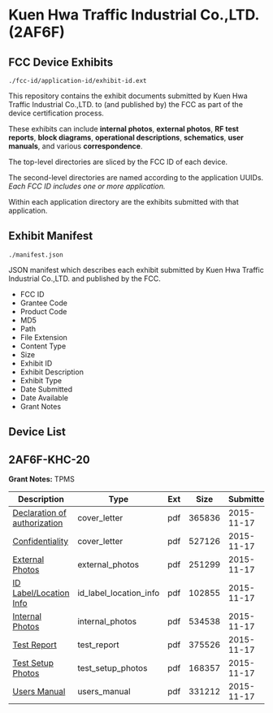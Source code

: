 # Kuen Hwa Traffic Industrial Co.,LTD. (2AF6F)
## FCC Device Exhibits

```
./fcc-id/application-id/exhibit-id.ext
```

This repository contains the exhibit documents submitted by Kuen Hwa Traffic Industrial Co.,LTD. to (and published by) the FCC as part of the device certification process.

These exhibits can include **internal photos**, **external photos**, **RF test reports**, **block diagrams**, **operational descriptions**, **schematics**, **user manuals**, and various **correspondence**.

The top-level directories are sliced by the FCC ID of each device.

The second-level directories are named according to the application UUIDs. *Each FCC ID includes one or more application.*

Within each application directory are the exhibits submitted with that application. 

## Exhibit Manifest

```
./manifest.json
```

JSON manifest which describes each exhibit submitted by Kuen Hwa Traffic Industrial Co.,LTD. and published by the FCC.

- FCC ID
- Grantee Code
- Product Code
- MD5
- Path
- File Extension
- Content Type
- Size
- Exhibit ID
- Exhibit Description
- Exhibit Type
- Date Submitted
- Date Available
- Grant Notes

## Device List
## 2AF6F-KHC-20
**Grant Notes:** TPMS

| Description | Type | Ext | Size | Submitted | Available |
| ----------- | ---- | --- | ---- | --------- | --------- |
| [Declaration of authorization](2AF6F-KHC-20/170e38793b41034ac2071c15c9ae4d23/2813955.pdf) | cover_letter | pdf | 365836 | 2015-11-17 | 2015-11-17 |
| [Confidentiality](2AF6F-KHC-20/170e38793b41034ac2071c15c9ae4d23/2813956.pdf) | cover_letter | pdf | 527126 | 2015-11-17 | 2015-11-17 |
| [External Photos](2AF6F-KHC-20/170e38793b41034ac2071c15c9ae4d23/2813951.pdf) | external_photos | pdf | 251299 | 2015-11-17 | 2015-11-17 |
| [ID Label/Location Info](2AF6F-KHC-20/170e38793b41034ac2071c15c9ae4d23/2813950.pdf) | id_label_location_info | pdf | 102855 | 2015-11-17 | 2015-11-17 |
| [Internal Photos](2AF6F-KHC-20/170e38793b41034ac2071c15c9ae4d23/2813953.pdf) | internal_photos | pdf | 534538 | 2015-11-17 | 2015-11-17 |
| [Test Report](2AF6F-KHC-20/170e38793b41034ac2071c15c9ae4d23/2813957.pdf) | test_report | pdf | 375526 | 2015-11-17 | 2015-11-17 |
| [Test Setup Photos](2AF6F-KHC-20/170e38793b41034ac2071c15c9ae4d23/2813954.pdf) | test_setup_photos | pdf | 168357 | 2015-11-17 | 2015-11-17 |
| [Users Manual](2AF6F-KHC-20/170e38793b41034ac2071c15c9ae4d23/2813952.pdf) | users_manual | pdf | 331212 | 2015-11-17 | 2015-11-17 |

